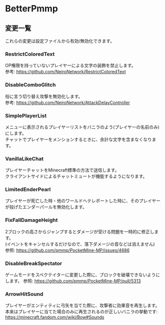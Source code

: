 # BetterPmmp

## 変更一覧
これらの変更は設定ファイルから有効/無効化できます。

### RestrictColoredText
OP権限を持っていないプレイヤーによる文字の装飾を禁止します。  
参考: https://github.com/NeiroNetwork/RestrictColoredText

### DisableComboGlitch
俗に言う切り替え攻撃を無効化します。  
参考: https://github.com/NeiroNetwork/AttackDelayController

### SimplePlayerList
メニューに表示されるプレイヤーリストをバニラのよう(プレイヤーの名前のみ)にします。  
チャットでプレイヤーをメンションするときに、余計な文字を含まなくなります。

### VanillaLikeChat
プレイヤーチャットをMinecraft標準の方法で送信します。  
クライアントサイドによるチャットミュートが機能するようになります。

### LimitedEnderPearl
プレイヤーが死亡した時・他のワールドへテレポートした時に、そのプレイヤーが投げたエンダーパールを無効化します。

### FixFallDamageHeight
2ブロックの高さからジャンプするとダメージが受ける問題を一時的に修正します。  
(イベントをキャンセルするだけなので、落下ダメージの音などは消えません)  
参照: https://github.com/pmmp/PocketMine-MP/issues/4686

### DisableBreakSpectator
ゲームモードをスペクテイターに変更した際に、ブロックを破壊できないようにします。
参照: https://github.com/pmmp/PocketMine-MP/pull/5313

### ArrowHitSound

プレイヤーがエンティティに弓矢を当てた際に、攻撃者に効果音を再生します。  
本来はプレイヤーに当てた場合のみに再生されるのが正しいバニラの挙動です: <https://minecraft.fandom.com/wiki/Bow#Sounds>
